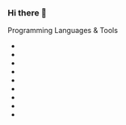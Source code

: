 ### Hi there 👋

<!--
**tasinms/tasinms** is a ✨ _special_ ✨ repository because its `README.md` (this file) appears on your GitHub profile.

Here are some ideas to get you started:

- 🔭 I’m currently working on ...
- 🌱 I’m currently learning ...
- 👯 I’m looking to collaborate on ...
- 🤔 I’m looking for help with ...
- 💬 Ask me about ...
- 📫 How to reach me: ...
- 😄 Pronouns: ...
- ⚡ Fun fact: ...
-->

<link rel="stylesheet" href="https://cdn.jsdelivr.net/gh/devicons/devicon@v2.15.1/devicon.min.css">

<div class="subheading">Programming Languages & Tools</div>
<ul class="list-inline dev-icons">
<li class="list-inline-item" title="Python"><i class="devicon-python-plain colored"></i></li>
<li class="list-inline-item" title="HTML 5"><i class="devicon-html5-plain colored"></i></li>
<li class="list-inline-item" title="CSS 3"><i class="devicon-css3-plain colored"></i></li>
<li class="list-inline-item" title="JavaScript"><i class="devicon-javascript-plain colored"></i></li>
<li class="list-inline-item" title="Flask"><i class="devicon-flask-original colored"></i></li>
<li class="list-inline-item" title="Git"><i class="devicon-git-plain colored"></i></li>
<li class="list-inline-item" title="GitHub"><i class="devicon-github-original colored"></i></li>
<li class="list-inline-item" title="MySQL"><i class="devicon-mysql-plain colored"></i></li>
<li class="list-inline-item" title="LaTex"><i class="devicon-latex-original colored"></i></li>
</ul>
